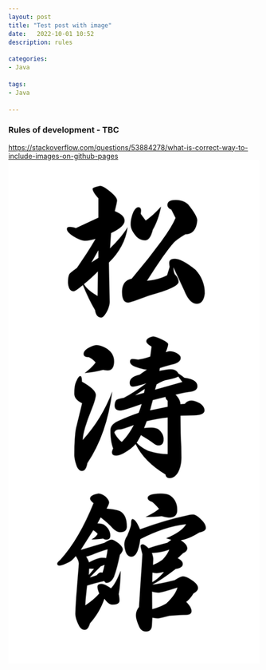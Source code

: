 ```yaml
---
layout: post
title: "Test post with image"
date:   2022-10-01 10:52
description: rules

categories:
- Java

tags:
- Java

---
```


### Rules of development - TBC




https://stackoverflow.com/questions/53884278/what-is-correct-way-to-include-images-on-github-pages
<img src="/assets/images/shotokan.png"  alt="shotokan"> 

